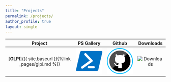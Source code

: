 ```yaml
---
title: "Projects"
permalink: /projects/
author_profile: true
layout: single
---
```

| **Project** | **PS Gallery** | **Github** | **Downloads** |
|:-----------:|:--------------:|:----------:|:-------------:|
| [**GLPI**]({{ site.baseurl }}{%link _pages/glpi.md %}) | [![](\assets\images\powershell.png)](https://www.powershellgallery.com/packages/GlpiTools/1.6.0) | [![](\assets\images\github.png)](https://github.com/wpietrzakpl/GlpiTools) | ![Downloads](https://img.shields.io/powershellgallery/dt/GlpiTools)  |